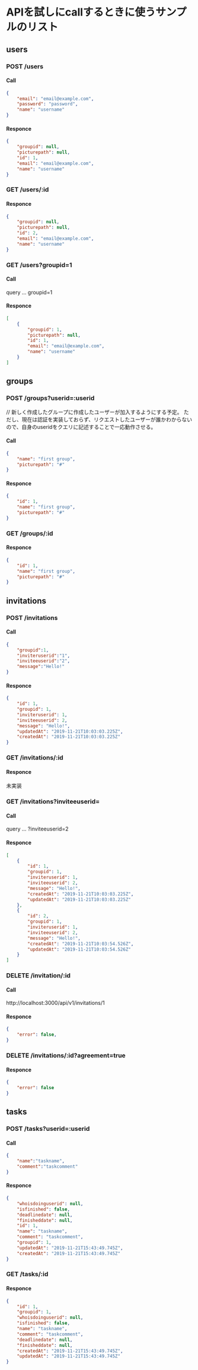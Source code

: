 # APIを試しにcallするときに使うサンプルのリスト

## users

### POST /users

#### Call 

```json
{
	"email": "email@example.com",
	"password": "password",
	"name": "username"
}
```
#### Responce

```json
{
    "groupid": null,
    "picturepath": null,
    "id": 1,
    "email": "email@example.com",
    "name": "username"
}
```
### GET /users/:id

#### Responce

```json
{
    "groupid": null,
    "picturepath": null,
    "id": 2,
    "email": "email@example.com",
    "name": "username"
}
```

### GET /users?groupid=1

#### Call

query ... groupid=1

#### Responce

```json
[
    {
        "groupid": 1,
        "picturepath": null,
        "id": 1,
        "email": "email@example.com",
        "name": "username"
    }
]
```
## groups

### POST /groups?userid=:userid

// 新しく作成したグループに作成したユーザーが加入するようにする予定。
ただし、現在は認証を実装しておらず、リクエストしたユーザーが誰かわからないので、自身のuseridをクエリに記述することで一応動作させる。


#### Call

```json
{
    "name": "first group",
    "picturepath": "#"
}
```

#### Responce

```json
{
    "id": 1,
    "name": "first group",
    "picturepath": "#"
}
```

### GET /groups/:id

#### Responce

```json
{
    "id": 1,
    "name": "first group",
    "picturepath": "#"
}
```
## invitations

### POST /invitations

#### Call

```json
{
	"groupid":1,
	"inviteruserid":"1",
	"inviteeuserid":"2",
	"message":"Hello!"
}
```

#### Responce

```json
{
    "id": 1,
    "groupid": 1,
    "inviteruserid": 1,
    "inviteeuserid": 2,
    "message": "Hello!",
    "updatedAt": "2019-11-21T10:03:03.225Z",
    "createdAt": "2019-11-21T10:03:03.225Z"
}
```

### GET /invitations/:id

#### Responce

未実装

### GET /invitations?inviteeuserid=

#### Call

query ... ?inviteeuserid=2

#### Responce

```json
[
    {
        "id": 1,
        "groupid": 1,
        "inviteruserid": 1,
        "inviteeuserid": 2,
        "message": "Hello!",
        "createdAt": "2019-11-21T10:03:03.225Z",
        "updatedAt": "2019-11-21T10:03:03.225Z"
    },
    {
        "id": 2,
        "groupid": 1,
        "inviteruserid": 1,
        "inviteeuserid": 2,
        "message": "Hello!",
        "createdAt": "2019-11-21T10:03:54.526Z",
        "updatedAt": "2019-11-21T10:03:54.526Z"
    }
]
```

### DELETE /invitation/:id

#### Call

http://localhost:3000/api/v1/invitations/1

#### Responce

```json
{
    "error": false,
}
```

### DELETE /invitations/:id?agreement=true

#### Responce

```json
{
    "error": false
}
```

## tasks

### POST /tasks?userid=:userid

#### Call

```json
{
	"name":"taskname",
	"comment":"taskcomment"
}
```

#### Responce

```json
{
    "whoisdoinguserid": null,
    "isfinished": false,
    "deadlinedate": null,
    "finisheddate": null,
    "id": 1,
    "name": "taskname",
    "comment": "taskcomment",
    "groupid": 1,
    "updatedAt": "2019-11-21T15:43:49.745Z",
    "createdAt": "2019-11-21T15:43:49.745Z"
}
```

### GET /tasks/:id

#### Responce

```json
{
    "id": 1,
    "groupid": 1,
    "whoisdoinguserid": null,
    "isfinished": false,
    "name": "taskname",
    "comment": "taskcomment",
    "deadlinedate": null,
    "finisheddate": null,
    "createdAt": "2019-11-21T15:43:49.745Z",
    "updatedAt": "2019-11-21T15:43:49.745Z"
}
```

